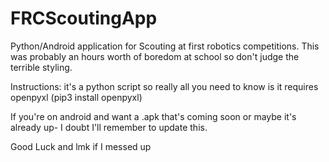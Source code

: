 # FRCScoutingApp
Python/Android application for Scouting at first robotics competitions. 
This was probably an hours worth of boredom at school so don't judge the terrible styling. 

Instructions:
it's a python script so really all you need to know is it requires openpyxl (pip3 install openpyxl)

If you're on android and want a .apk that's coming soon or maybe it's already up- I doubt I'll remember
to update this. 

Good Luck and lmk if I messed up
